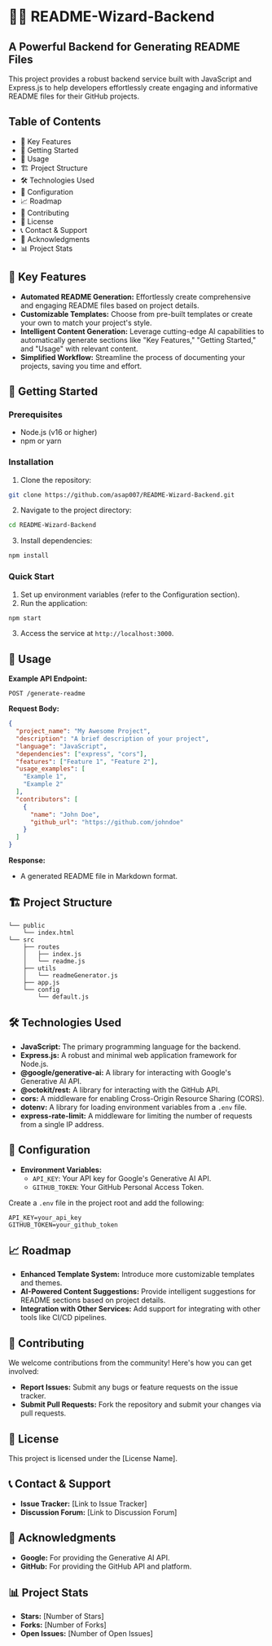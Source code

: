 # 🧙‍♂️ README-Wizard-Backend

##  A Powerful Backend for Generating README Files

This project provides a robust backend service built with JavaScript and Express.js to help developers effortlessly create engaging and informative README files for their GitHub projects. 

## Table of Contents

* 🌟 Key Features
* 🚀 Getting Started
* 📘 Usage
* 🏗️ Project Structure
* 🛠️ Technologies Used
* 🔧 Configuration
* 📈 Roadmap
* 🤝 Contributing
* 📄 License
* 📞 Contact & Support
* 🙏 Acknowledgments
* 📊 Project Stats

## 🌟 Key Features

- **Automated README Generation:**  Effortlessly create comprehensive and engaging README files based on project details.
- **Customizable Templates:**  Choose from pre-built templates or create your own to match your project's style.
- **Intelligent Content Generation:**  Leverage cutting-edge AI capabilities to automatically generate sections like "Key Features," "Getting Started," and "Usage" with relevant content.
- **Simplified Workflow:**  Streamline the process of documenting your projects, saving you time and effort.

## 🚀 Getting Started

### Prerequisites

- Node.js (v16 or higher)
- npm or yarn

### Installation

1. Clone the repository:
```bash
git clone https://github.com/asap007/README-Wizard-Backend.git
```
2. Navigate to the project directory:
```bash
cd README-Wizard-Backend
```
3. Install dependencies:
```bash
npm install
```

### Quick Start

1. Set up environment variables (refer to the Configuration section).
2. Run the application:
```bash
npm start
```
3. Access the service at `http://localhost:3000`.

## 📘 Usage

**Example API Endpoint:**

```
POST /generate-readme
```

**Request Body:**

```json
{
  "project_name": "My Awesome Project",
  "description": "A brief description of your project",
  "language": "JavaScript",
  "dependencies": ["express", "cors"],
  "features": ["Feature 1", "Feature 2"],
  "usage_examples": [
    "Example 1",
    "Example 2"
  ],
  "contributors": [
    {
      "name": "John Doe",
      "github_url": "https://github.com/johndoe"
    }
  ]
}
```

**Response:**

- A generated README file in Markdown format.

## 🏗️ Project Structure

```
└── public
    └── index.html
└── src
    ├── routes
    │   ├── index.js
    │   └── readme.js
    ├── utils
    │   └── readmeGenerator.js
    ├── app.js
    └── config
        └── default.js

```

## 🛠️ Technologies Used

- **JavaScript:**  The primary programming language for the backend.
- **Express.js:** A robust and minimal web application framework for Node.js.
- **@google/generative-ai:**  A library for interacting with Google's Generative AI API.
- **@octokit/rest:**  A library for interacting with the GitHub API.
- **cors:**  A middleware for enabling Cross-Origin Resource Sharing (CORS).
- **dotenv:**  A library for loading environment variables from a `.env` file.
- **express-rate-limit:**  A middleware for limiting the number of requests from a single IP address.

## 🔧 Configuration

- **Environment Variables:**
    - `API_KEY`: Your API key for Google's Generative AI API.
    - `GITHUB_TOKEN`: Your GitHub Personal Access Token.

Create a `.env` file in the project root and add the following:

```
API_KEY=your_api_key
GITHUB_TOKEN=your_github_token
```

## 📈 Roadmap

- **Enhanced Template System:**  Introduce more customizable templates and themes.
- **AI-Powered Content Suggestions:**  Provide intelligent suggestions for README sections based on project details.
- **Integration with Other Services:**  Add support for integrating with other tools like CI/CD pipelines.

## 🤝 Contributing

We welcome contributions from the community! Here's how you can get involved:

- **Report Issues:**  Submit any bugs or feature requests on the issue tracker.
- **Submit Pull Requests:**  Fork the repository and submit your changes via pull requests.

## 📄 License

This project is licensed under the [License Name].

## 📞 Contact & Support

- **Issue Tracker:**  [Link to Issue Tracker]
- **Discussion Forum:**  [Link to Discussion Forum]

## 🙏 Acknowledgments

- **Google:**  For providing the Generative AI API.
- **GitHub:**  For providing the GitHub API and platform.

## 📊 Project Stats

- **Stars:**  [Number of Stars]
- **Forks:**  [Number of Forks]
- **Open Issues:**  [Number of Open Issues] 
